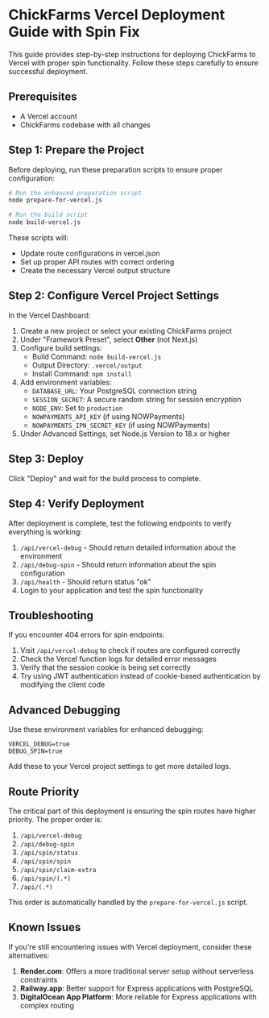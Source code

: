 # ChickFarms Vercel Deployment Guide with Spin Fix

This guide provides step-by-step instructions for deploying ChickFarms to Vercel with proper spin functionality. Follow these steps carefully to ensure successful deployment.

## Prerequisites

- A Vercel account
- ChickFarms codebase with all changes

## Step 1: Prepare the Project

Before deploying, run these preparation scripts to ensure proper configuration:

```bash
# Run the enhanced preparation script
node prepare-for-vercel.js

# Run the build script
node build-vercel.js
```

These scripts will:
- Update route configurations in vercel.json
- Set up proper API routes with correct ordering
- Create the necessary Vercel output structure

## Step 2: Configure Vercel Project Settings

In the Vercel Dashboard:

1. Create a new project or select your existing ChickFarms project
2. Under "Framework Preset", select **Other** (not Next.js)
3. Configure build settings:
   - Build Command: `node build-vercel.js`
   - Output Directory: `.vercel/output`
   - Install Command: `npm install`
4. Add environment variables:
   - `DATABASE_URL`: Your PostgreSQL connection string
   - `SESSION_SECRET`: A secure random string for session encryption
   - `NODE_ENV`: Set to `production`
   - `NOWPAYMENTS_API_KEY` (if using NOWPayments)
   - `NOWPAYMENTS_IPN_SECRET_KEY` (if using NOWPayments)
5. Under Advanced Settings, set Node.js Version to 18.x or higher

## Step 3: Deploy

Click "Deploy" and wait for the build process to complete.

## Step 4: Verify Deployment

After deployment is complete, test the following endpoints to verify everything is working:

1. `/api/vercel-debug` - Should return detailed information about the environment
2. `/api/debug-spin` - Should return information about the spin configuration
3. `/api/health` - Should return status "ok"
4. Login to your application and test the spin functionality

## Troubleshooting

If you encounter 404 errors for spin endpoints:

1. Visit `/api/vercel-debug` to check if routes are configured correctly
2. Check the Vercel function logs for detailed error messages
3. Verify that the session cookie is being set correctly
4. Try using JWT authentication instead of cookie-based authentication by modifying the client code

## Advanced Debugging

Use these environment variables for enhanced debugging:

```
VERCEL_DEBUG=true
DEBUG_SPIN=true
```

Add these to your Vercel project settings to get more detailed logs.

## Route Priority

The critical part of this deployment is ensuring the spin routes have higher priority. The proper order is:

1. `/api/vercel-debug`
2. `/api/debug-spin`
3. `/api/spin/status`
4. `/api/spin/spin`
5. `/api/spin/claim-extra`
6. `/api/spin/(.*)`
7. `/api/(.*)`

This order is automatically handled by the `prepare-for-vercel.js` script.

## Known Issues

If you're still encountering issues with Vercel deployment, consider these alternatives:

1. **Render.com**: Offers a more traditional server setup without serverless constraints
2. **Railway.app**: Better support for Express applications with PostgreSQL
3. **DigitalOcean App Platform**: More reliable for Express applications with complex routing